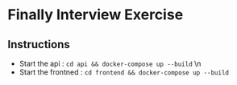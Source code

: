 # Finally Interview Exercise

## Instructions
- Start the api : `cd api && docker-compose up --build` \n
- Start the frontned : `cd frontend && docker-compose up --build`
